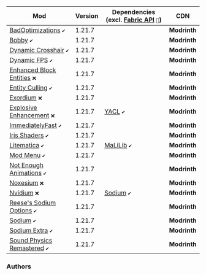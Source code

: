 | Mod | Version | Dependencies (excl. [Fabric API][url-fabric-api] `🔗`) | CDN |
|-----|---------|--------------------------------------------------------|-----|
| [BadOptimizations][url-bad-optimizations] `✔️`                | 1.21.7 |                             | __Modrinth__ |
| [Bobby][url-bobby] `✔️`                                       | 1.21.7 |                             | __Modrinth__ |
| [Dynamic Crosshair][url-dynamic-crosshair] `✔️`               | 1.21.7 |                             | __Modrinth__ |
| [Dynamic FPS][url-dynamic-fps] `✔️`                           | 1.21.7 |                             | __Modrinth__ |
| [Enhanced Block Entities][url-enhanced-block-entities] `❌`   | 1.21.7 |                             | __Modrinth__ |
| [Entity Culling][url-entity-culling] `✔️`                     | 1.21.7 |                             | __Modrinth__ |
| [Exordium][url-exordium] `❌`                                 | 1.21.7 |                             | __Modrinth__ |
| [Explosive Enhancement][url-explosive-enhancement] `❌`       | 1.21.7 | [YACL][url-yacl] `✔️`       | __Modrinth__ |
| [ImmediatelyFast][url-immediately-fast] `✔️`                  | 1.21.7 |                             | __Modrinth__ |
| [Iris Shaders][url-iris-shaders] `✔️`                         | 1.21.7 |                             | __Modrinth__ |
| [Litematica][url-litematica] `✔️`                             | 1.21.7 | [MaLiLib][url-malilib] `✔️` | __Modrinth__ |
| [Mod Menu][url-mod-menu] `✔️`                                 | 1.21.7 |                             | __Modrinth__ |
| [Not Enough Animations][url-not-enough-animations] `✔️`       | 1.21.7 |                             | __Modrinth__ |
| [Noxesium][url-noxesium] `❌`                                 | 1.21.7 |                             | __Modrinth__ |
| [Nvidium][url-nvidium] `❌`                                   | 1.21.7 | [Sodium][url-sodium] `✔️`   | __Modrinth__ |
| [Reese's Sodium Options][url-reeses-sodium-options] `✔️`      | 1.21.7 |                             | __Modrinth__ |
| [Sodium][url-sodium] `✔️`                                     | 1.21.7 |                             | __Modrinth__ |
| [Sodium Extra][url-sodium-extra] `✔️`                         | 1.21.7 |                             | __Modrinth__ |
| [Sound Physics Remastered][url-sound-physics-remastered] `✔️` | 1.21.7 |                             | __Modrinth__ |

### Authors

<!-- authors -->
[url-aeltumn]:         <https://modrinth.com/user/Aeltumn>
[url-coderbot]:        <https://modrinth.com/user/coderbot>
[url-cortex]:          <https://modrinth.com/user/cortex>
[url-crendgrim]:       <https://modrinth.com/user/Crendgrim>
[url-flashy-reese]:    <https://modrinth.com/user/FlashyReese>
[url-foundationgames]: <https://modrinth.com/user/FoundationGames>
[url-henkelmax]:       <https://modrinth.com/user/henkelmax>
[url-ims]:             <https://modrinth.com/user/IMS>
[url-jellysquid3]:     <https://modrinth.com/user/jellysquid3>
[url-johni0702]:       <https://modrinth.com/user/Johni0702>
[url-juliand665]:      <https://modrinth.com/user/juliand665>
[url-katietheqt]:      <https://modrinth.com/user/katietheqt>
[url-lostluma]:        <https://modrinth.com/user/LostLuma>
[url-masa]:            <https://modrinth.com/user/masa>
[url-modmuss50]:       <https://modrinth.com/user/modmuss50>
[url-notryken]:        <https://modrinth.com/user/NotRyken>
[url-noxcrew]:         <https://modrinth.com/user/Noxcrew>
[url-pelotrio]:        <https://modrinth.com/user/Pelotrio>
[url-prospector]:      <https://modrinth.com/user/Prospector>
[url-raphimc]:         <https://modrinth.com/user/RaphiMC>
[url-sfplayer1]:       <https://modrinth.com/user/sfPlayer1>
[url-shedaniel]:       <https://modrinth.com/user/shedaniel>
[url-superkat32]:      <https://modrinth.com/user/Superkat32>
[url-thosea]:          <https://modrinth.com/user/thosea>
[url-tr7zw]:           <https://modrinth.com/user/tr7zw>
[url-vicisacat]:       <https://modrinth.com/user/vicisacat>

<!-- mods -->
[url-bad-optimizations]:        <https://cdn.modrinth.com/data/g96Z4WVZ/versions/VLDb95oX/BadOptimizations-2.2.3-1.21.2-21.6.jar>
[url-bobby]:                    <https://cdn.modrinth.com/data/M08ruV16/versions/ODwC9dEb/bobby-5.2.8%2Bmc1.21.6.jar>
[url-dynamic-crosshair]:        <https://cdn.modrinth.com/data/ZcR9weSm/versions/dSPRONS8/dynamiccrosshair-9.6%2B1.21.6-fabric.jar>
[url-dynamic-fps]:              <https://cdn.modrinth.com/data/LQ3K71Q1/versions/PqIDU2GY/dynamic-fps-3.9.6%2Bminecraft-1.21.6-fabric.jar>
[url-enhanced-block-entities]:  <https://cdn.modrinth.com/data/OVuFYfre/versions/YokFoILZ/enhancedblockentities-0.11.3%2B1.21.4.jar>
[url-entity-culling]:           <https://cdn.modrinth.com/data/NNAgCjsB/versions/BRJboQUV/entityculling-fabric-1.8.0-mc1.21.6.jar>
[url-exordium]:                 <https://cdn.modrinth.com/data/DynYZEae/versions/map5Ojxn/exordium-fabric-1.4.1-mc1.21.4.jar>
[url-explosive-enhancement]:    <https://cdn.modrinth.com/data/OSQ8mw2r/versions/uENUGvIY/explosive-enhancement-1.3.0-1.21.4.jar>
[url-fabric-api]:               <https://cdn.modrinth.com/data/P7dR8mSH/versions/JIZogEYa/fabric-api-0.128.2%2B1.21.7.jar>
[url-immediately-fast]:         <https://cdn.modrinth.com/data/5ZwdcRci/versions/cuRqLEAA/ImmediatelyFast-Fabric-1.11.0%2B1.21.7.jar>
[url-iris-shaders]:             <https://cdn.modrinth.com/data/YL57xq9U/versions/l77DAK6U/iris-fabric-1.9.1%2Bmc1.21.7.jar>
[url-litematica]:               <https://cdn.modrinth.com/data/bEpr0Arc/versions/PHUdsjfV/litematica-fabric-1.21.7-0.23.1.jar>
[url-malilib]:                  <https://cdn.modrinth.com/data/GcWjdA9I/versions/EcW3wuWQ/malilib-fabric-1.21.7-0.25.1.jar>
[url-mod-menu]:                 <https://cdn.modrinth.com/data/mOgUt4GM/versions/JY1tNj8H/modmenu-15.0.0-beta.3.jar>
[url-not-enough-animations]:    <https://cdn.modrinth.com/data/MPCX6s5C/versions/abRrYt49/notenoughanimations-fabric-1.10.0-mc1.21.6.jar>
[url-noxesium]:                 <https://cdn.modrinth.com/data/Kw7Sm3Xf/versions/4SZsFW6S/noxesium-fabric-2.7.6.jar>
[url-nvidium]:                  <https://cdn.modrinth.com/data/SfMw2IZN/versions/3L83QwKZ/nvidium-0.3.1.jar>
[url-reeses-sodium-options]:    <https://cdn.modrinth.com/data/Bh37bMuy/versions/AgGRyydH/reeses-sodium-options-fabric-1.8.4%2Bmc1.21.6.jar>
[url-sodium]:                   <https://cdn.modrinth.com/data/AANobbMI/versions/ND4ROcMQ/sodium-fabric-0.6.13%2Bmc1.21.6.jar>
[url-sodium-extra]:             <https://cdn.modrinth.com/data/PtjYWJkn/versions/v7JHUEiF/sodium-extra-fabric-0.6.6%2Bmc1.21.6.jar>
[url-sound-physics-remastered]: <https://cdn.modrinth.com/data/qyVF9oeo/versions/acb0kJIr/sound-physics-remastered-fabric-1.21.7-1.4.14.jar>
[url-yacl]:                     <https://cdn.modrinth.com/data/1eAoo2KR/versions/WxYlHLu6/yet_another_config_lib_v3-3.7.1%2B1.21.6-fabric.jar>

